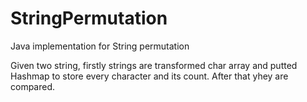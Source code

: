 # StringPermutation
Java implementation for String permutation 

Given two string, firstly strings are transformed char array and putted Hashmap to store every character and its count. After that yhey are compared.
